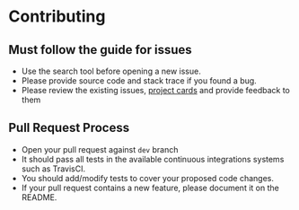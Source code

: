 # Contributing

## Must follow the guide for issues
  - Use the search tool before opening a new issue.
  - Please provide source code and stack trace if you found a bug.
  - Please review the existing issues, [project cards](https://githubgithub.com/thedevsaddam/govalidator/projects/1) and provide feedback to them

## Pull Request Process
  - Open your pull request against `dev` branch
  - It should pass all tests in the available continuous integrations systems such as TravisCI.
  - You should add/modify tests to cover your proposed code changes.
  - If your pull request contains a new feature, please document it on the README.
